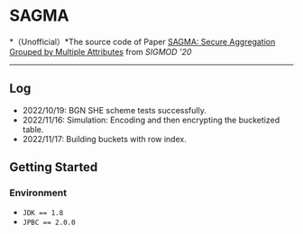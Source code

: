 # SAGMA

*（Unofficial）*The source code of Paper [SAGMA: Secure Aggregation Grouped by Multiple Attributes](https://dl.acm.org/doi/10.1145/3318464.3380569) from *SIGMOD ’20*



----------

## Log

- 2022/10/19: BGN SHE scheme tests successfully.
- 2022/11/16: Simulation: Encoding and then encrypting the bucketized table.
- 2022/11/17: Building buckets with row index.

## Getting Started

### Environment

- `JDK == 1.8`
- `JPBC == 2.0.0`